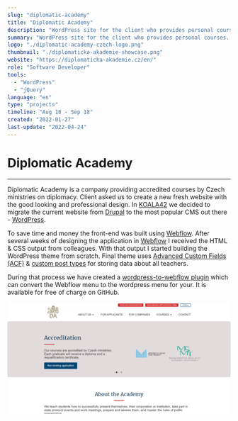 ```yaml
---
slug: "diplomatic-academy"
title: "Diplomatic Academy"
description: "WordPress site for the client who provides personal courses about diplomacy"
summary: "WordPress site for the client who provides personal courses. My role as a WordPress developer was to create a custom theme based on a given design."
logo: "./diplomatic-academy-czech-logo.png"
thumbnail: "./diplomaticka-akademie-showcase.png"
website: "https://diplomaticka-akademie.cz/en/"
role: "Software Developer"
tools: 
  - "WordPress"
  - "jQuery"
language: "en"
type: "projects"
timeline: "Aug 18 - Sep 18"
created: "2022-01-27"
last-update: "2022-04-24"
---
```


# Diplomatic Academy

---

Diplomatic Academy is a company providing accredited courses by Czech ministries on diplomacy. Client asked us to create a new fresh website with the good looking and professional design. In [KOALA42](https://koala42.com/en/) we decided to migrate the current website from [Drupal](https://www.drupal.org/) to the most popular CMS out there - [WordPress](https://wordpress.org/).

To save time and money the front-end was built using [Webflow](https://webflow.com/). After several weeks of designing the application in [Webflow](https://webflow.com/) I received the HTML & CSS output from colleagues. With that output I started building the WordPress theme from scratch. Final theme uses [Advanced Custom Fields (ACF)](https://www.advancedcustomfields.com/) & [custom post types](https://en-ca.wordpress.org/plugins/custom-post-type-ui/) for storing data about all teachers.  

During that process we have created a [wordpress-to-webflow plugin](https://github.com/Koala42/webflow-to-wordpress-menu) which can convert the Webflow menu to the wordpress menu for your. It is available for free of charge on GitHub. 

![Image of Diplomatic Academy Website](./diplomaticka-akademie-showcase.png)